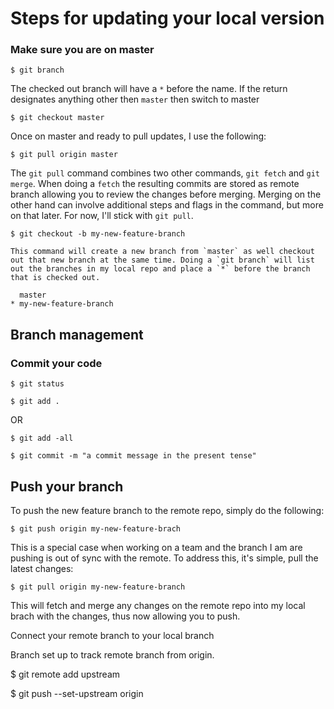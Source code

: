 # Steps for updating your local version

### Make sure you are on master

	$ git branch

	
The checked out branch will have a `*` before the name. If the return designates anything other then `master` then switch to master

	$ git checkout master

Once on master and ready to pull updates, I use the following:

	$ git pull origin master
	
The `git pull` command combines two other commands, `git fetch` and `git merge`. When doing a `fetch` the resulting commits are stored as remote branch allowing you to review the changes before merging. Merging on the other hand can involve additional steps and flags in the command, but more on that later. For now, I'll stick with `git pull`.    
    
    $ git checkout -b my-new-feature-branch

    This command will create a new branch from `master` as well checkout out that new branch at the same time. Doing a `git branch` will list out the branches in my local repo and place a `*` before the branch that is checked out.  

	  master
	* my-new-feature-branch


## Branch management


### Commit your code


	$ git status

    $ git add .

OR 

    $ git add -all

    $ git commit -m "a commit message in the present tense"


## Push your branch

To push the new feature branch to the remote repo, simply do the following: 

	$ git push origin my-new-feature-brach    

This is a special case when working on a team and the branch I am are pushing is out of sync with the remote. To address this, it's simple, pull the latest changes:

	$ git pull origin my-new-feature-branch
    
This will fetch and merge any changes on the remote repo into my local brach with the changes, thus now allowing you to push. 

Connect your remote branch to your local branch

Branch set up to track remote branch from origin.

$ git remote add upstream <url of remote branch>

$ git push --set-upstream origin <branch name>
